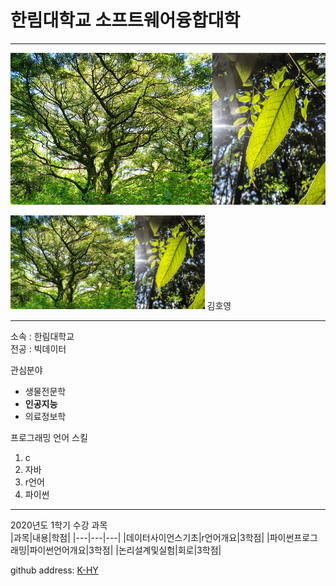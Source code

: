 # 한림대학교 소프트웨어융합대학
---
![이력서 사진](4.png)

<img src=4.png height=150 widht=150>
김호영

---

소속 : 한림대학교   
전공 : 빅데이터

관심분야       
* 생물전문학
* **인공지능**
* 의료정보학   
 
 
프로그래밍 언어 스킬
1. c
2. 자바
3. r언어
4. 파이썬

------------------------
2020년도 1학기 수강 과목   
|과목|내용|학점|
|---|---|---|
|데이터사이언스기초|r언어개요|3학점|
|파이썬프로그래밍|파이썬언어개요|3학점|
|논리설계및실험|회로|3학점|   

github address: [K-HY][github]  

[github]:https://github.com/kim-hoyoung

